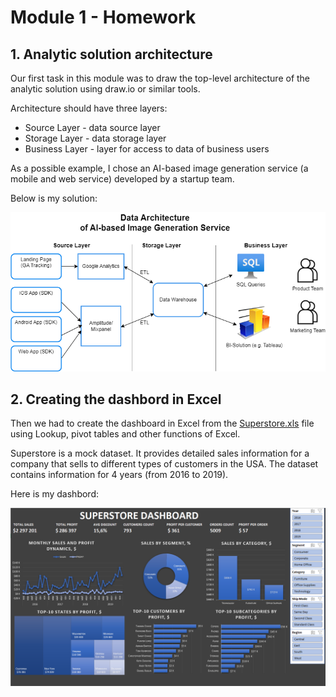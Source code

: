 # Module 1 - Homework

## 1. Analytic solution architecture

Our first task in this module was to draw the top-level architecture of the analytic solution using draw.io or similar tools.

Architecture should have three layers:

- Source Layer - data source layer
- Storage Layer - data storage layer
- Business Layer - layer for access to data of business users

As a possible example, I chose an AI-based image generation service (a mobile and web service) developed by a startup team.
 
Below is my solution:

![](images/Mobile_app_data.drawio.png)

## 2. Сreating the dashbord in Excel

Then we had to create the dashboard in Excel from the [Superstore.xls](sources/Sample%20-%20Superstore.xls) file using Lookup, pivot tables and other functions of Excel.

Superstore is a mock dataset. It provides detailed sales information for a company that sells to different types of customers in the USA. The dataset contains information for 4 years (from 2016 to 2019).

Here is my dashbord:

![](images/Pasted%20image%2020230619000105.png)